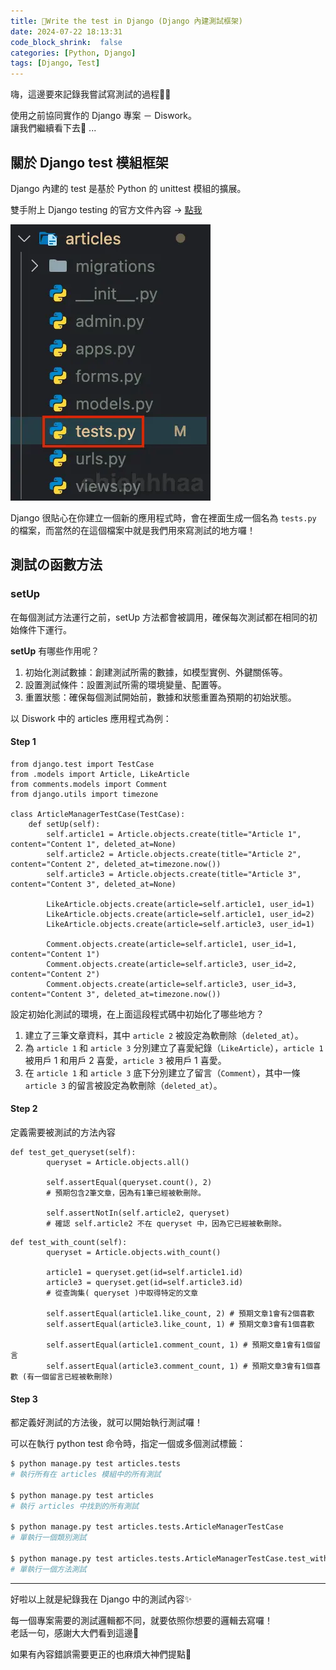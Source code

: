 ```yaml
---
title: 📄Write the test in Django (Django 內建測試框架)
date: 2024-07-22 18:13:31
code_block_shrink:  false
categories: [Python, Django]
tags: [Django, Test]
---
```

嗨，這邊要來記錄我嘗試寫測試的過程🙌🏻 

使用之前協同實作的 Django 專案 － Diswork。
<br/>
讓我們繼續看下去👀 ...
<!-- more -->

## 關於 Django test 模組框架
Django 內建的 test 是基於 Python 的 unittest 模組的擴展。

雙手附上 Django testing 的官方文件內容 -> [點我](https://docs.djangoproject.com/en/5.0/topics/testing/overview/#running-tests)

![tests](https://github.com/chiehhhaa/picx-images-hosting/raw/master/tests.7ljw11bw2k.webp)

Django 很貼心在你建立一個新的應用程式時，會在裡面生成一個名為 `tests.py` 的檔案，而當然的在這個檔案中就是我們用來寫測試的地方囉！

## 測試の函數方法

### setUp
在每個測試方法運行之前，setUp 方法都會被調用，確保每次測試都在相同的初始條件下運行。

**setUp** 有哪些作用呢？
1. 初始化測試數據：創建測試所需的數據，如模型實例、外鍵關係等。
2. 設置測試條件：設置測試所需的環境變量、配置等。
3. 重置狀態：確保每個測試開始前，數據和狀態重置為預期的初始狀態。

以 Diswork 中的 articles 應用程式為例：
#### Step 1
```python=
from django.test import TestCase
from .models import Article, LikeArticle
from comments.models import Comment
from django.utils import timezone

class ArticleManagerTestCase(TestCase):
    def setUp(self):
        self.article1 = Article.objects.create(title="Article 1", content="Content 1", deleted_at=None)
        self.article2 = Article.objects.create(title="Article 2", content="Content 2", deleted_at=timezone.now())
        self.article3 = Article.objects.create(title="Article 3", content="Content 3", deleted_at=None)

        LikeArticle.objects.create(article=self.article1, user_id=1)
        LikeArticle.objects.create(article=self.article1, user_id=2)
        LikeArticle.objects.create(article=self.article3, user_id=1)

        Comment.objects.create(article=self.article1, user_id=1, content="Content 1")
        Comment.objects.create(article=self.article3, user_id=2, content="Content 2")
        Comment.objects.create(article=self.article3, user_id=3, content="Content 3", deleted_at=timezone.now())
```

設定初始化測試的環境，在上面這段程式碼中初始化了哪些地方？

1. 建立了三筆文章資料，其中 `article 2` 被設定為軟刪除（`deleted_at`）。
2. 為 `article 1` 和 `article 3` 分別建立了喜愛紀錄（`LikeArticle`），`article 1` 被用戶 1 和用戶 2 喜愛，`article 3` 被用戶 1 喜愛。
3. 在 `article 1` 和 `article 3` 底下分別建立了留言（`Comment`），其中一條 `article 3` 的留言被設定為軟刪除（`deleted_at`）。

#### Step 2
定義需要被測試的方法內容
```python=
def test_get_queryset(self):
        queryset = Article.objects.all()
        
        self.assertEqual(queryset.count(), 2) 
        # 預期包含2筆文章，因為有1筆已經被軟刪除。
        
        self.assertNotIn(self.article2, queryset) 
        # 確認 self.article2 不在 queryset 中，因為它已經被軟刪除。
```
```python=
def test_with_count(self):
        queryset = Article.objects.with_count()
        
        article1 = queryset.get(id=self.article1.id)
        article3 = queryset.get(id=self.article3.id)
        # 從查詢集( queryset )中取得特定的文章

        self.assertEqual(article1.like_count, 2) # 預期文章1會有2個喜歡
        self.assertEqual(article3.like_count, 1) # 預期文章3會有1個喜歡

        self.assertEqual(article1.comment_count, 1) # 預期文章1會有1個留言 
        self.assertEqual(article3.comment_count, 1) # 預期文章3會有1個喜歡 (有一個留言已經被軟刪除)
```

#### Step 3

都定義好測試的方法後，就可以開始執行測試囉！

可以在執行 python test 命令時，指定一個或多個測試標籤：
```python
$ python manage.py test articles.tests
# 執行所有在 articles 模組中的所有測試

$ python manage.py test articles
# 執行 articles 中找到的所有測試

$ python manage.py test articles.tests.ArticleManagerTestCase
# 單執行一個類別測試

$ python manage.py test articles.tests.ArticleManagerTestCase.test_with_count
# 單執行一個方法測試
```
---

好啦以上就是紀錄我在 Django 中的測試內容✨

每一個專案需要的測試邏輯都不同，就要依照你想要的邏輯去寫囉！
<br/>
老話一句，感謝大大們看到這邊🥹

如果有內容錯誤需要更正的也麻煩大神們提點🫡



